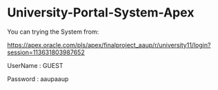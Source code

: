 # University-Portal-System-Apex

You can trying the System from:

https://apex.oracle.com/pls/apex/finalproject_aaup/r/university11/login?session=113631803987652

UserName : GUEST

Password : aaupaaup
